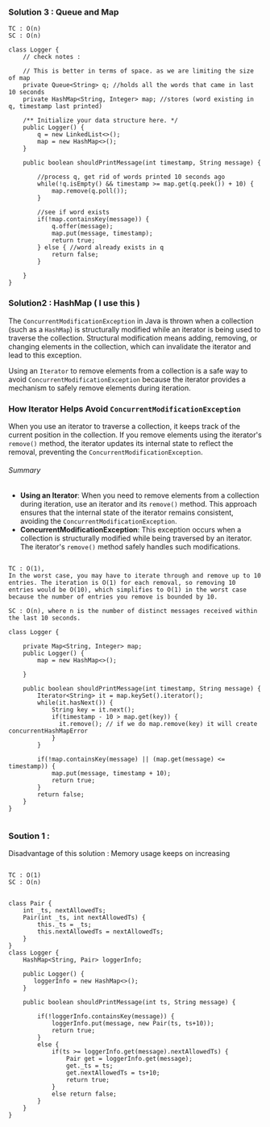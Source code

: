 ### Solution 3 : Queue and Map

```
TC : O(n)
SC : O(n)

class Logger {
    // check notes : 
    
    // This is better in terms of space. as we are limiting the size of map
    private Queue<String> q; //holds all the words that came in last 10 seconds
    private HashMap<String, Integer> map; //stores (word existing in q, timestamp last printed)

    /** Initialize your data structure here. */
    public Logger() {
        q = new LinkedList<>();
        map = new HashMap<>();
    }

    public boolean shouldPrintMessage(int timestamp, String message) {
        
        //process q, get rid of words printed 10 seconds ago
        while(!q.isEmpty() && timestamp >= map.get(q.peek()) + 10) {
            map.remove(q.poll()); 
        }
        
        //see if word exists
        if(!map.containsKey(message)) {
            q.offer(message);
            map.put(message, timestamp);
            return true;
        } else { //word already exists in q
            return false;
        }
        
    }
}
```

### Solution2 : HashMap ( I use this )

The `ConcurrentModificationException` in Java is thrown when a collection (such as a `HashMap`) is structurally modified while an iterator is being used to traverse the collection. Structural modification means adding, removing, or changing elements in the collection, which can invalidate the iterator and lead to this exception.

Using an `Iterator` to remove elements from a collection is a safe way to avoid `ConcurrentModificationException` because the iterator provides a mechanism to safely remove elements during iteration.

### How Iterator Helps Avoid `ConcurrentModificationException`

When you use an iterator to traverse a collection, it keeps track of the current position in the collection. If you remove elements using the iterator's `remove()` method, the iterator updates its internal state to reflect the removal, preventing the `ConcurrentModificationException`.

###### Summary

- **Using an Iterator**: When you need to remove elements from a collection during iteration, use an iterator and its `remove()` method. This approach ensures that the internal state of the iterator remains consistent, avoiding the `ConcurrentModificationException`.
- **ConcurrentModificationException**: This exception occurs when a collection is structurally modified while being traversed by an iterator. The iterator's `remove()` method safely handles such modifications.

```

TC : O(1), 
In the worst case, you may have to iterate through and remove up to 10 entries. The iteration is O(1) for each removal, so removing 10 entries would be O(10), which simplifies to O(1) in the worst case because the number of entries you remove is bounded by 10.

SC : O(n), where n is the number of distinct messages received within the last 10 seconds.

class Logger {

    private Map<String, Integer> map;
    public Logger() {
        map = new HashMap<>();
        
    }
    
    public boolean shouldPrintMessage(int timestamp, String message) {
        Iterator<String> it = map.keySet().iterator(); 
        while(it.hasNext()) {
            String key = it.next();
            if(timestamp - 10 > map.get(key)) {
              it.remove(); // if we do map.remove(key) it will create concurrentHashMapError
            }
        }
        
        if(!map.containsKey(message) || (map.get(message) <= timestamp)) {
            map.put(message, timestamp + 10);
            return true;
        }
        return false;
    }
}


```


### Soution 1 : 
Disadvantage of this solution : Memory usage keeps on increasing

```

TC : O(1)
SC : O(n)


class Pair {
    int _ts, nextAllowedTs;
    Pair(int _ts, int nextAllowedTs) {
        this._ts = _ts;
        this.nextAllowedTs = nextAllowedTs;
    }
}
class Logger { 
    HashMap<String, Pair> loggerInfo;
    
    public Logger() {
       loggerInfo = new HashMap<>();
    }
    
    public boolean shouldPrintMessage(int ts, String message) {
        
        if(!loggerInfo.containsKey(message)) {
            loggerInfo.put(message, new Pair(ts, ts+10));
            return true;
        }
        else {
            if(ts >= loggerInfo.get(message).nextAllowedTs) {
                Pair get = loggerInfo.get(message);
                get._ts = ts;
                get.nextAllowedTs = ts+10;
                return true;
            }
            else return false;
        }
    }
}

 ```
